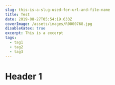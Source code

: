 ```yaml
---
slug: this-is-a-slug-used-for-url-and-file-name
title: Test
date: 2019-08-27T05:54:19.633Z
coverImage: /assets/images/R0000768.jpg
disableKatex: true
excerpt: This is a excerpt
tags:
  - tag1
  - tag2
  - tag3
---
```

# Header 1
